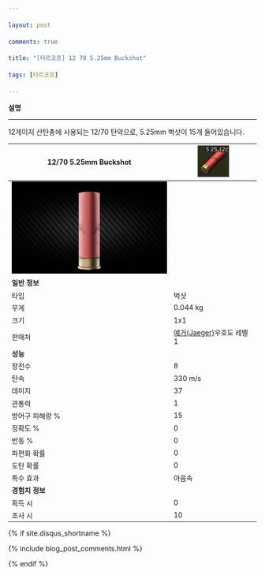 ```yaml
---

layout: post

comments: true

title: "[타르코프] 12 70 5.25mm Buckshot"

tags: [타르코프]

---
```


**설명**
_ _ _
12게이지 산탄총에 사용되는 12/70 탄약으로, 5.25mm 벅샷이 15개 들어있습니다.


|12/70 5.25mm Buckshot|![12/70 5.25mm Buckshot](/assets/image/tarkov/bullet/1270525BuckshotIcon.png)|
|--|--|
|![12/70 5.25mm Buckshot](/assets/image/tarkov/bullet/12x70BUCKSHOTIMAGE.png)|
|**일반 정보**|
|타입|벅샷|
|무게|0.044 kg|
|크기|1x1|
|판매처|[예거(Jaeger)](https://)우호도 레벨 1|
|**성능**|
|장전수|8|
|탄속|330 m/s|
|데미지|37|
|관통력|1|
|방어구 피해량 %|15|
|정확도 %|0|
|반동 %|0|
|파편화 확률|0|
|도탄 확률|0|
|특수 효과|아음속|
|**경험치 정보**|
|획득 시|0|
|조사 시|10|


{% if site.disqus_shortname %}

<div class="comments">

  {% include blog_post_comments.html %}

</div>

{% endif %}



<div id="disqus_thread"></div>